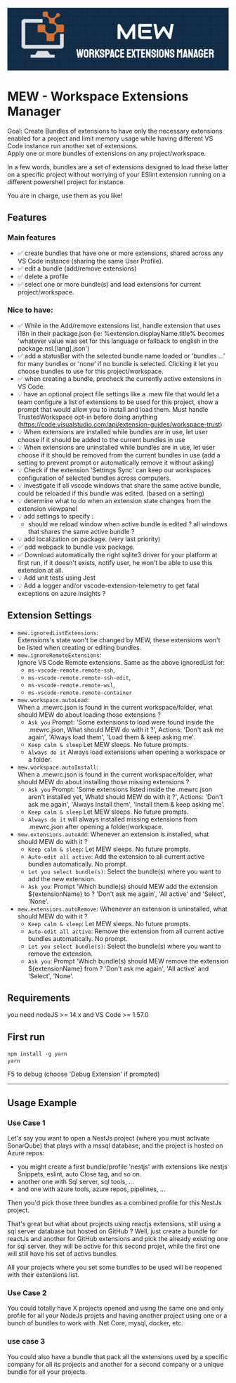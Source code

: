 ![Screenshot](assets/images/banner.png)

# MEW - Workspace Extensions Manager

Goal: Create Bundles of extensions to have only the necessary extensions enabled for a project and limit memory usage while having different VS Code instance run another set of extensions.\
Apply one or more bundles of extensions on any project/workspace.

In a few words, bundles are a set of extensions designed to load these latter on a specific project without worrying of your ESlint extension running on a different powershell project for instance.

You are in charge, use them as you like!

## Features

### Main features

- :white_check_mark: create bundles that have one or more extensions, shared across any VS Code instance (sharing the same User Profile).
- :white_check_mark: edit a bundle (add/remove extensions)
- :white_check_mark: delete a profile
- :white_check_mark: select one or more bundle(s) and load extensions for current project/workspace.

### Nice to have:
- :white_check_mark: While in the Add/remove extensions list, handle extension that uses i18n in their package.json (ie: %extension.displayName.title% becomes 'whatever value was set for this language or fallback to english in the package.nsl.[lang].json')
- :white_check_mark: add a statusBar with the selected bundle name loaded or 'bundles ...' for many bundles or 'none' if no bundle is selected. Clicking it let you choose bundles to use for this project/workspace.
- :white_check_mark: when creating a bundle, precheck the currently active extensions in VS Code.
- :bulb: have an optional project file settings like a .mew file that would let a team configure a list of extensions to be used for this project, show a prompt that would allow you to install and load them. Must handle TrustedWorkspace opt-in before doing anything (https://code.visualstudio.com/api/extension-guides/workspace-trust)
- :bulb: When extensions are installed while bundles are in use, let user choose if it should be added to the current bundles in use
- :bulb: When extensions are uninstalled while bundles are in use, let user choose if it should be removed from the current bundles in use (add a setting to prevent prompt or automatically remove it without asking)
- :bulb: Check if the extension 'Settings Sync' can keep our workspaces configuration of selected bundles across computers.
- :bulb: investigate if all vscode windows that share the same active bundle, could be reloaded if this bundle was edited. (based on a setting)
- :bulb: determine what to do when an extension state changes from the extension viewpanel
- :bulb: add settings to specify :
    - should we reload window when active bundle is edited ? all windows that shares the same active bundle ?
- :bulb: add localization on package. (very last priority)
- :white_check_mark: add webpack to bundle vsix package.
- :white_check_mark: Download automatically the right sqlite3 driver for your platform at first run, if it doesn't exists, notify user, he won't be able to use this extension at all.
- :bulb: Add unit tests using Jest
- :bulb: Add a logger and/or vscode-extension-telemetry to get fatal exceptions on azure insights ?

## Extension Settings

- `mew.ignoredListExtensions`:\
Extensions's state won't be changed by MEW, these extensions won't be listed when creating or editing bundles.
- `mew.ignoreRemoteExtensions`: \
Ignore VS Code Remote extensions. Same as the above ignoredList for:
  - `ms-vscode-remote.remote-ssh`,
  - `ms-vscode-remote.remote-ssh-edit`,
  - `ms-vscode-remote.remote-wsl`,
  - `ms-vscode-remote.remote-container`
- `mew.workspace.autoLoad`: \
When a .mewrc.json is found in the current workspace/folder, what should MEW do about loading those extensions ?
  - `Ask you` Prompt: 'Some extensions to load were found inside the .mewrc.json, What should MEW do with it ?', Actions: 'Don't ask me again', 'Always load them', 'Load them & keep asking me'.
  - `Keep calm & sleep` Let MEW sleeps. No future prompts.
  - `Always do it` Always load extensions when opening a workspace or a folder.
- `mew.workspace.autoInstall`: \
When a .mewrc.json is found in the current workspace/folder, what should MEW do about installing those missing extensions ?
  - `Ask you` Prompt: 'Some extensions listed inside the .mewrc.json aren't installed yet, Whatd should MEW do with it ?', Actions: 'Don't ask me again', 'Always Install them', 'Install them & keep asking me'.
  - `Keep calm & sleep` Let MEW sleeps. No future prompts.
  - `Always do it` will always installed missing extensions from .mewrc.json after opening a folder/workspace.
- `mew.extensions.autoAdd`:
Whenever an extension is installed, what should MEW do with it ?
  - `Keep calm & sleep`: Let MEW sleeps. No future prompts.
  - `Auto-edit all active`: Add the extension to all current active bundles automatically. No prompt.
  - `Let you select bundle(s)`: Select the bundle(s) where you want to add the new extension.
  - `Ask you`: Prompt 'Which bundle(s) should MEW add the extension ${extensionName} to ? 'Don't ask me again', 'All active' and 'Select', 'None'.
- `mew.extensions.autoRemove`: \Whenever an extension is uninstalled, what should MEW do with it ?
  - `Keep calm & sleep`: Let MEW sleeps. No future prompts.
  - `Auto-edit all active`: Remove the extension from all current active bundles automatically. No prompt.
  - `Let you select bundle(s)`: Select the bundle(s) where you want to remove the extension.
  - `Ask you`: Prompt 'Which bundle(s) should MEW remove the extension ${extensionName} from ? 'Don't ask me again', 'All active' and 'Select', 'None'.

## Requirements

you need nodeJS >= 14.x and VS Code >= 1.57.0

## First run

```
npm install -g yarn
yarn
```
F5 to debug (choose 'Debug Extension' if prompted)

-----------------------------------------------------------------------------------------------------------

## Usage Example

### Use Case 1

Let's say you want to open a NestJs project (where you must activate SonarQube) that plays with a mssql database, and the project is hosted on Azure repos:
- you might create a first bundle/profile 'nestjs' with extensions like nestjs Snippets, eslint, auto Close tag, and so on.
- another one with Sql server, sql tools, ...
- and one with azure tools, azure repos, pipelines, ...

Then you'd pick those three bundles as a combined profile for this NestJs project.

That's great but what about projects using reactjs extensions, still using a sql server database but hosted on GitHub ?
Well, just create a bundle for reactJs and another for GitHub extensions and pick the already existing one for sql server. they will be active for this second projet, while the first one will still have his set of activs bundles.

All your projects where you set some bundles to be used will be reopened with their extensions list.

### Use Case 2

You could totally have X projects opened and using the same one and only profile for all your NodeJs projets and having another project using one or a bunch of bundles to work with .Net Core, mysql, docker, etc.

### use case 3

You could also have a bundle that pack all the extensions used by a specific company for all its projects and another for a second company or a unique bundle for all your projects.
